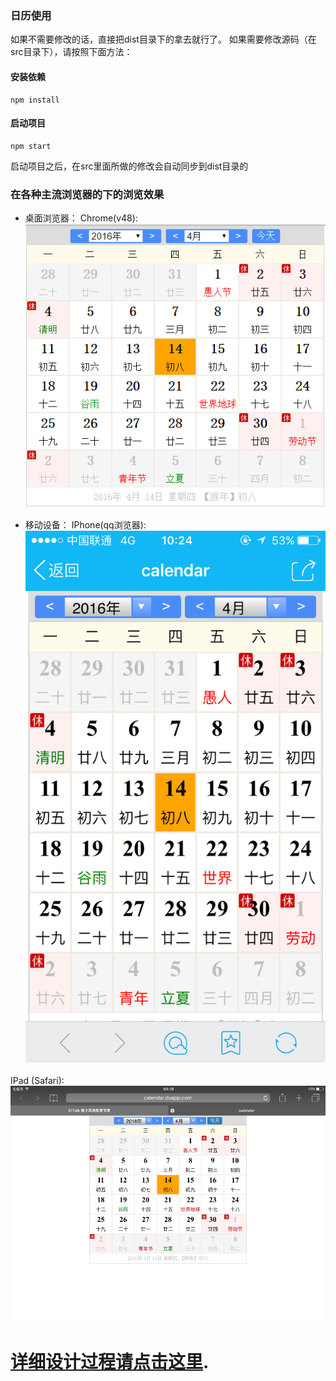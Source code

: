 ### 日历使用
如果不需要修改的话，直接把dist目录下的拿去就行了。
如果需要修改源码（在src目录下），请按照下面方法：
#### 安装依赖
```
npm install
```

####  启动项目
```
npm start
```
启动项目之后，在src里面所做的修改会自动同步到dist目录的

### 在各种主流浏览器的下的浏览效果
* 桌面浏览器： 
Chrome(v48):
![](doc/chrome-browser.png)
 
* 移动设备：
IPhone(qq浏览器):
![](doc/qq-browser.png)

IPad (Safari):
![](doc/safari-browser.png)

# [详细设计过程请点击这里](doc/doc.md).



